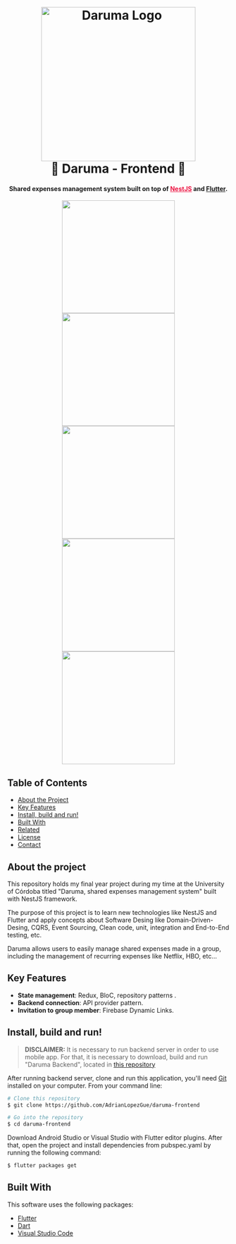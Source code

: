 <h1 align="center">
  <br>
  <a href="https://github.com/AdrianLopezGue/daruma-backend"><img src="assets/daruma-logo-black.png" alt="Daruma Logo" width="350"></a>
  <br>
  🎎 Daruma - Frontend 🎎
  <br>
</h1>


<h4 align="center">Shared expenses management system built on top of <a href="https://nestjs.com/" target="_blank" style="color:#ED1543;">NestJS</a> and <a href="https://flutter.dev/" target="_blank" style="color:##0276E8;">Flutter</a>.</h4>

<p align="center">
  <img src="screenshots/groups.png" width="256" hspace="4">
  <img src="screenshots/history.png" width="256" hspace="4">
  <img src="screenshots/balances.png" width="256" hspace="4">
  <img src="screenshots/new-bill.png" width="256" hspace="4">
  <img src="screenshots/detail-bill.png" width="256" hspace="4">
</p>

## Table of Contents
* [About the Project](#about-the-project)
* [Key Features](#key-features)
* [Install, build and run!](#download)
* [Built With](#build)
* [Related](#related)
* [License](#license)
* [Contact](#contact)

## About the project
This repository holds my final year project during my time at the University of Córdoba titled "Daruma, shared expenses management system" built with NestJS framework.

The purpose of this project is to learn new technologies like NestJS and Flutter and apply concepts about Software Desing like Domain-Driven-Desing, CQRS, Event Sourcing, Clean code, unit, integration and End-to-End testing, etc.

Daruma allows users to easily manage shared expenses made in a group, including the management of recurring expenses like Netflix, HBO, etc...



## Key Features

* **State management**: Redux, BloC, repository patterns .
* **Backend connection**: API provider pattern.
* **Invitation to group member**: Firebase Dynamic Links.

## Install, build and run!

> **DISCLAIMER:** It is necessary to run backend server in order to use mobile app. For that, it is necessary to download, build and run "Daruma Backend", located in [this repository](https://github.com/AdrianLopezGue/daruma-backend)

After running backend server, clone and run this application, you'll need [Git](https://git-scm.com) installed on your computer. From your command line:

```bash
# Clone this repository
$ git clone https://github.com/AdrianLopezGue/daruma-frontend

# Go into the repository
$ cd daruma-frontend
```

Download Android Studio or Visual Studio with Flutter editor plugins. After that, open the project and install dependencies from pubspec.yaml by running the following command:
```bash
$ flutter packages get
```

## Built With

This software uses the following packages:

- [Flutter](https://flutter.dev/)
- [Dart](https://dart.dev/)
- [Visual Studio Code](https://code.visualstudio.com/)

